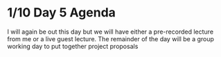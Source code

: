 # 1/10 Day 5 Agenda
I will again be out this day but we will have either a pre-recorded lecture from me or a live guest lecture. The remainder of the day will be a group working day to put together project proposals 


